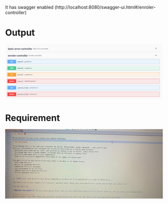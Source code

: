 It has swagger enabled (http://localhost:8080/swagger-ui.html#/enroler-controller)

<h1>Output</h1>

![alt text](swagger.PNG)

<h1>Requirement </h1>

![alt text](requirement.jpg)
